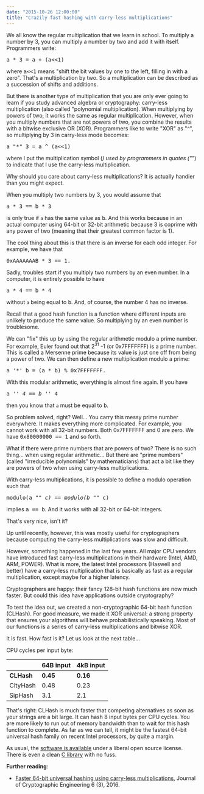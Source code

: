 ```yaml
---
date: "2015-10-26 12:00:00"
title: "Crazily fast hashing with carry-less multiplications"
---
```




We all know the regular multiplication that we learn in school. To multiply a number by 3, you can multiply a number by two and add it with itself. Programmers write:

<tt>a * 3 = a + (a<<1)</tt>

where <tt>a<<1</tt> means "shift the bit values by one to the left, filling in with a zero". That's a multiplication by two. So a multiplication can be described as a succession of shifts and additions. 

But there is another type of multiplication that you are only ever going to learn if you study advanced algebra or cryptography: carry-less multiplication (also called "polynomial multiplication). When multiplying by powers of two, it works the same as regular multiplication. However, when you multiply numbers that are not powers of two, you combine the results with a bitwise exclusive OR (XOR). Programmers like to write "XOR" as "^", so multiplying by 3 in carry-less mode becomes:

<tt>a "*" 3 = a ^ (a<<1)</tt>

where I put the multiplication symbol (*) used by programmers in quotes ("*") to indicate that I use the carry-less multiplication.

Why should you care about carry-less multiplications? It is actually handier than you might expect.

When you multiply two numbers by 3, you would assume that 

<tt>a * 3 == b * 3</tt>

is only true if `a` has the same value as <tt>b</tt>. And this works because in an actual computer using 64-bit or 32-bit arithmetic because 3 is coprime with any power of two (meaning that their greatest common factor is 1). 

The cool thing about this is that there is an inverse for each odd integer. For example, we have that 

<tt>0xAAAAAAAB * 3 == 1.</tt>

Sadly, troubles start if you multiply two numbers by an even number. In a computer, it is entirely possible to have 

<tt>a * 4 == b * 4</tt>

without `a` being equal to <tt>b</tt>. And, of course, the number 4 has no inverse.

Recall that a good hash function is a function where different inputs are unlikely to produce the same value. So multiplying by an even number is troublesome.

We can "fix" this up by using the regular arithmetic modulo a prime number. For example, Euler found out that 2<sup>31</sup> -1 (or 0x7FFFFFFF) is a prime number. This is called a Mersenne prime because its value is just one off from being a power of two. We can then define a new multiplication modulo a prime:

<tt>a '*' b = (a * b) % 0x7FFFFFFF.</tt>

With this modular arithmetic, everything is almost fine again. If you have

<tt>a '*' 4 == b '*' 4</tt>

then you know that `a` must be equal to <tt>b</tt>.

So problem solved, right? Well... You carry this messy prime number everywhere. It makes everything more complicated. For example, you cannot work with all 32-bit numbers. Both 0x7FFFFFFF and 0 are zero. We have <tt>0x80000000 == 1</tt> and so forth.

What if there were prime numbers that are powers of two? There is no such thing... when using regular arithmetic... But there are "prime numbers" (called "irreducible polynomials" by mathematicians) that act a bit like they are powers of two when using carry-less multiplications.

With carry-less multiplications, it is possible to define a modulo operation such that 

<tt>modulo(a "*" c) == modulo(b "*" c)</tt>

implies <tt>a == b</tt>. And it works with all 32-bit or 64-bit integers.

That's very nice, isn't it?

Up until recently, however, this was mostly useful for cryptographers because computing the carry-less multiplications was slow and difficult.

However, something happened in the last few years. All major CPU vendors have introduced fast carry-less multiplications in their hardware (Intel, AMD, ARM, POWER). What is more, the latest Intel processors (Haswell and better) have a carry-less multiplication that is basically as fast as a regular multiplication, except maybe for a higher latency.

Cryptographers are happy: their fancy 128-bit hash functions are now much faster. But could this idea have applications outside cryptography?

To test the idea out, we created a non-cryptographic 64-bit hash function (CLHash). For good measure, we made it XOR universal: a strong property that ensures your algorithms will behave probabilistically speaking. Most of our functions is a series of carry-less multiplications and bitwise XOR. 

It is fast. How fast is it? Let us look at the next table...

CPU cycles per input byte:

&nbsp;                   |64B input                |4kB input                |
-------------------------|-------------------------|-------------------------|
__CLHash__               |__0.45__                 |__0.16__                 |
CityHash                 |0.48                     |0.23                     |
SipHash                  |3.1                      |2.1                      |


That's right: CLHash is much faster that competing alternatives as soon as your strings are a bit large. It can hash 8 input bytes per CPU cycles. You are more likely to run out of memory bandwidth than to wait for this hash function to complete. As far as we can tell, it might be the fastest 64-bit universal hash family on recent Intel processors, by quite a margin.

As usual, the [software is available](https://github.com/lemire/StronglyUniversalStringHashing) under a liberal open source license. There is even a clean [C library](https://github.com/lemire/clhash) with no fuss.

__Further reading__:

- [Faster 64-bit universal hashing using carry-less multiplications](http://arxiv.org/abs/1503.03465), Journal of Cryptographic Engineering 6 (3), 2016.


